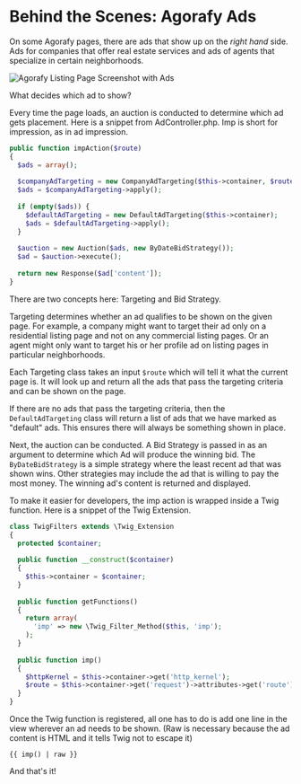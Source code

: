 # Behind the Scenes: Agorafy Ads
On some Agorafy pages, there are ads that show up on the *right hand* side. Ads for companies that offer real estate services and ads of agents that specialize in certain neighborhoods.

![Agorafy Listing Page Screenshot with Ads](https://dl.dropboxusercontent.com/s/q2o4yf9py8bw8ea/screenshot.png "Agorafy Listing Page Screenshot with Ads")

What decides which ad to show? 

Every time the page loads, an auction is conducted to determine which ad gets placement. 
Here is a snippet from AdController.php. Imp is short for impression, as in ad impression.
```php
public function impAction($route)
{
  $ads = array();
  
  $companyAdTargeting = new CompanyAdTargeting($this->container, $route);
  $ads = $companyAdTargeting->apply();
  
  if (empty($ads)) {
    $defaultAdTargeting = new DefaultAdTargeting($this->container);
    $ads = $defaultAdTargeting->apply();
  }
  
  $auction = new Auction($ads, new ByDateBidStrategy());
  $ad = $auction->execute();
  
  return new Response($ad['content']);
}
```

There are two concepts here: Targeting and Bid Strategy.

Targeting determines whether an ad qualifies to be shown on the given page. For example, a company might want to target their ad only on a residential listing page and not on any commercial listing pages. Or an agent might only want to target his or her profile ad on listing pages in particular neighborhoods. 

Each Targeting class takes an input `$route` which will tell it what the current page is. It will look up and return all the ads that pass the targeting criteria and can be shown on the page.

If there are no ads that pass the targeting criteria, then the `DefaultAdTargeting` class will return a list of ads that we have marked as "default" ads. This ensures there will always be something shown in place.

Next, the auction can be conducted. A Bid Strategy is passed in as an argument to determine which Ad will produce the winning bid. The `ByDateBidStrategy` is a simple strategy where the least recent ad that was shown wins. Other strategies may include the ad that is willing to pay the most money. The winning ad's content is returned and displayed.

To make it easier for developers, the imp action is wrapped inside a Twig function. Here is a snippet of the Twig Extension.
```php
class TwigFilters extends \Twig_Extension
{
  protected $container;
  
  public function __construct($container)
  {
    $this->container = $container;
  }
  
  public function getFunctions()
  {
    return array(
      'imp' => new \Twig_Filter_Method($this, 'imp');
    );
  }
  
  public function imp()
  {
    $httpKernel = $this->container->get('http_kernel');
    $route = $this->container->get('request')->attributes->get('route');
  }
}
```
Once the Twig function is registered, all one has to do is add one line in the view wherever an ad needs to be shown. (Raw is necessary because the ad content is HTML and it tells Twig not to escape it)
```twig
{{ imp() | raw }}
```
And that's it!
